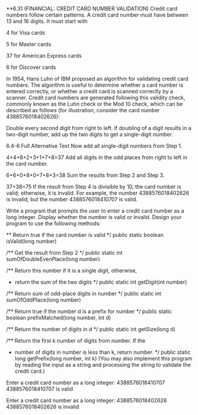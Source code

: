 **6.31 (FINANCIAL: CREDIT CARD NUMBER VALIDATION) Credit card numbers follow certain patterns. A credit card number must have between 13 and 16 digits. It must start with

4 for Visa cards

5 for Master cards

37 for American Express cards

6 for Discover cards

In 1954, Hans Luhn of IBM proposed an algorithm for validating credit card numbers. The algorithm is useful to determine whether a card number is entered correctly, or whether a credit card is scanned correctly by a scanner. Credit card numbers are generated following this validity check, commonly known as the Luhn check or the Mod 10 check, which can be described as follows (for illustration, consider the card number 4388576018402626):

Double every second digit from right to left. If doubling of a digit results in a two-digit number, add up the two digits to get a single-digit number.


6.4-6 Full Alternative Text
Now add all single-digit numbers from Step 1.

4+4+8+2+3+1+7+8=37
Add all digits in the odd places from right to left in the card number.

6+6+0+8+0+7+8+3=38
Sum the results from Step 2 and Step 3.

37+38=75
If the result from Step 4 is divisible by 10, the card number is valid; otherwise, it is invalid. For example, the number 4388576018402626 is invalid, but the number 4388576018410707 is valid.

Write a program that prompts the user to enter a credit card number as a long integer. Display whether the number is valid or invalid. Design your program to use the following methods:


** Return true if the card number is valid */
  public static boolean isValid(long number)

  /** Get the result from Step 2 */
  public static int sumOfDoubleEvenPlace(long number)

  /** Return this number if it is a single digit, otherwise,
   * return the sum of the two digits */
  public static int getDigit(int number)

  /** Return sum of odd-place digits in number */
  public static int sumOfOddPlace(long number)

  /** Return true if the number d is a prefix for number */
  public static boolean prefixMatched(long number, int d)

  /** Return the number of digits in d */
  public static int getSize(long d)

  /** Return the first k number of digits from number. If the
   * number of digits in number is less than k, return number. */
  public static long getPrefix(long number, int k)
(You may also implement this program by reading the input as a string and processing the string to validate the credit card.)

Enter a credit card number as a long integer:
  4388576018410707 
4388576018410707 is valid

Enter a credit card number as a long integer:
  4388576018402626  
4388576018402626 is invalid
